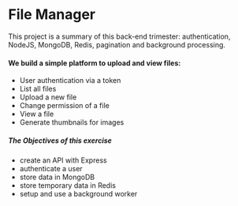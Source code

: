 # File Manager

This project is a summary of this back-end trimester: authentication, NodeJS, MongoDB, Redis, pagination and background processing.

#### We build a simple platform to upload and view files:
  * User authentication via a token
  * List all files
  * Upload a new file
  * Change permission of a file
  * View a file
  * Generate thumbnails for images

##### The Objectives of this exercise
   * create an API with Express
   * authenticate a user
   * store data in MongoDB
   * store temporary data in Redis
   * setup and use a background worker

